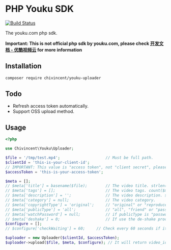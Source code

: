 # PHP Youku SDK

[![Build Status](https://travis-ci.com/ChiVincent/youku-uploader.svg?branch=master)](https://travis-ci.com/ChiVincent/youku-uploader)

The youku.com php sdk.

**Important: This is not official php sdk by youku.com, please check [开发文档 - 优酷视频云](https://cloud.youku.com/docs) for more information**

## Installation

```bash
composer require chivincent/youku-uploader
```

## Todo

- Refresh access token automatically.
- Support OSS upload method.

## Usage

```php
<?php

use Chivincent\Youku\Uploader;

$file = '/tmp/test.mp4';                    // Must be full path.
$clientId = 'this-is-your-client-id';
// IMPORTANT: This value is "access token", not "client secret", please generated it at http://cloud.youku.com/tools#token
$accessToken = 'this-is-your-access-token'; 

$meta = [];
// $meta['title'] = basename($file);        // The video title. strlen($title) should between 2 and 50.
// $meta['tags'] = [];                      // The video tags. count($meta['tags']) should <= 10, and each tag strlen($tag) should >= 2 and <= 12
// $meta['description'] = '';               // The video description. strlen($description) should < 2000
// $meta['category'] = null;                // The video category.
// $meta['copyrightType'] = 'original';     // "original" or "reproduced"
// $meta['publicType'] = 'all';             // "all", "friend" or "password"
// $meta['watchPassword'] = null;           // if publicType is "password, this is required.
// $meta['deshake'] = 0;                    // If use the de-shake process, it is 1.  
$configure = [];
// $configure['checkWaiting'] = 60;     // Check every 60 seconds if it can be committed.

$uploader = new Uploader($clientId, $accessToken);
$uploader->upload($file, $meta, $configure); // It will return video_id for youku.
```